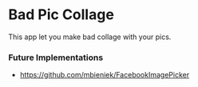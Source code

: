
# Bad Pic Collage
This app let you make bad collage with your pics.





### Future Implementations
 * https://github.com/mbieniek/FacebookImagePicker